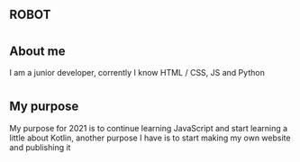 ## ROBOT
#
## About me
I am a junior developer, corrently I know HTML / CSS, JS and Python
#
## My purpose
My purpose for 2021 is to continue learning JavaScript and start learning a little about Kotlin, another purpose I have is to start making my own website and publishing it
